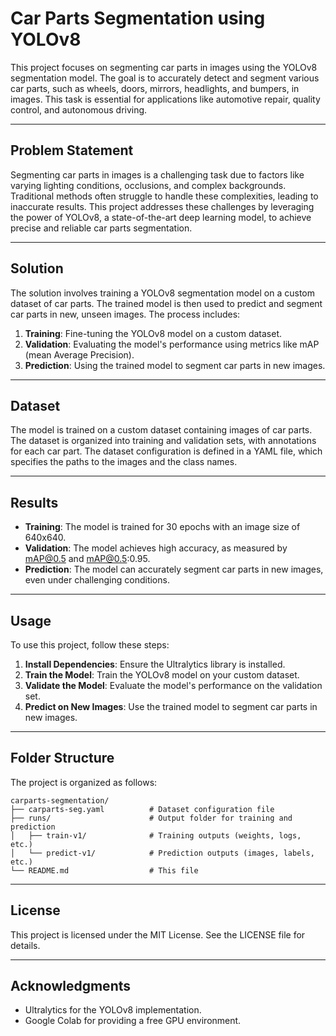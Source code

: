 # Car Parts Segmentation using YOLOv8

This project focuses on segmenting car parts in images using the YOLOv8 segmentation model. The goal is to accurately detect and segment various car parts, such as wheels, doors, mirrors, headlights, and bumpers, in images. This task is essential for applications like automotive repair, quality control, and autonomous driving.

---

## Problem Statement
Segmenting car parts in images is a challenging task due to factors like varying lighting conditions, occlusions, and complex backgrounds. Traditional methods often struggle to handle these complexities, leading to inaccurate results. This project addresses these challenges by leveraging the power of YOLOv8, a state-of-the-art deep learning model, to achieve precise and reliable car parts segmentation.

---

## Solution
The solution involves training a YOLOv8 segmentation model on a custom dataset of car parts. The trained model is then used to predict and segment car parts in new, unseen images. The process includes:

1. **Training**: Fine-tuning the YOLOv8 model on a custom dataset.
2. **Validation**: Evaluating the model's performance using metrics like mAP (mean Average Precision).
3. **Prediction**: Using the trained model to segment car parts in new images.

---

## Dataset
The model is trained on a custom dataset containing images of car parts. The dataset is organized into training and validation sets, with annotations for each car part. The dataset configuration is defined in a YAML file, which specifies the paths to the images and the class names.

---

## Results
- **Training**: The model is trained for 30 epochs with an image size of 640x640.
- **Validation**: The model achieves high accuracy, as measured by mAP@0.5 and mAP@0.5:0.95.
- **Prediction**: The model can accurately segment car parts in new images, even under challenging conditions.

---

## Usage
To use this project, follow these steps:

1. **Install Dependencies**: Ensure the Ultralytics library is installed.
2. **Train the Model**: Train the YOLOv8 model on your custom dataset.
3. **Validate the Model**: Evaluate the model's performance on the validation set.
4. **Predict on New Images**: Use the trained model to segment car parts in new images.

---

## Folder Structure
The project is organized as follows:
```
carparts-segmentation/
├── carparts-seg.yaml          # Dataset configuration file
├── runs/                      # Output folder for training and prediction
│   ├── train-v1/              # Training outputs (weights, logs, etc.)
│   └── predict-v1/            # Prediction outputs (images, labels, etc.)
└── README.md                  # This file
```

---

## License
This project is licensed under the MIT License. See the LICENSE file for details.

---

## Acknowledgments
- Ultralytics for the YOLOv8 implementation.
- Google Colab for providing a free GPU environment.

